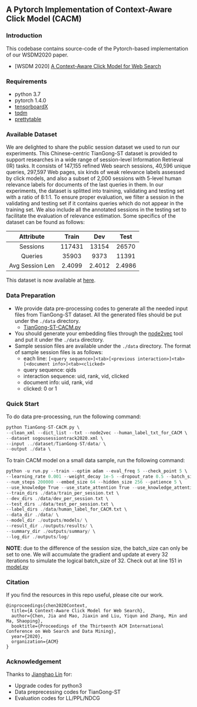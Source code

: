 ## A Pytorch Implementation of Context-Aware Click Model (CACM)

### Introduction

This codebase contains source-code of the Pytorch-based implementation of our WSDM2020 paper.
  - [WSDM 2020] [A Context-Aware Click Model for Web Search](https://dl.acm.org/doi/10.1145/3336191.3371819)

### Requirements

* python 3.7
* pytorch 1.4.0
* [tensorboardX](https://pypi.python.org/pypi/tensorboardX)
* [tqdm](https://pypi.org/project/tqdm/)
* [prettytable](https://pypi.org/project/PrettyTable/)


### Available Dataset

We are delighted to share the public session dataset we used to run our experiments. This Chinese-centric TianGong-ST dataset is provided to support researches in a wide range of session-level Information Retrieval (IR) tasks. It consists of 147,155 refined Web search sessions, 40,596 unique queries, 297,597 Web pages, six kinds of weak relevance labels assessed by click models, and also a subset of 2,000 sessions with 5-level human relevance labels for documents of the last queries in them. In our experiments, the dataset is splitted into training, validating and testing set with a ratio of 8:1:1. To ensure proper evaluation, we filter a session in the validating and testing set if it contains queries which do not appear in the training set. We also include all the annotated sessions in the testing set to facilitate the evaluation of relevance estimation. Some specifics of the dataset can be found as follows:

| Attribute           |   Train |  Dev   |   Test |
| :---: | :--: | :---: | :---: |
| Sessions            |  117431 | 13154  |  26570 |
| Queries             | 35903 | 9373 | 11391 |
| Avg Session Len     |    2.4099 |  2.4012  |   2.4986 |

This dataset is now available at [here](http://www.thuir.cn/tiangong-st/).


### Data Preparation
- We provide data pre-processing codes to generate all the needed input files from TianGong-ST dataset. All the generated files should be put under the ```./data``` directory.
    - [TianGong-ST-CACM.py](TianGong-ST-CACM.py)
- You should generate your embedding files through the [node2vec](https://github.com/snap-stanford/snap/tree/master/examples/node2vec) tool and put it under the ```./data``` directory.
- Sample session files are available under the ```./data``` directory. The format of sample session files is as follows:
    - each line: ```[<query sequence>]<tab>[<previous interaction>]<tab>[<document info>]<tab><clicked>```
    - query sequence: qids 
    - interaction sequence: uid, rank, vid, clicked
    - document info: uid, rank, vid
    - clicked: 0 or 1


### Quick Start

To do data pre-processing, run the following command:

```c
python TianGong-ST-CACM.py \
--clean_xml --dict_list --txt --node2vec --human_label_txt_for_CACM \
--dataset sogousessiontrack2020.xml \
--input ../dataset/TianGong-ST/data/ \
--output ./data \
```

To train CACM model on a small data sample, run the following command:

```c
python -u run.py --train --optim adam --eval_freq 5 --check_point 5 \
--learning_rate 0.001 --weight_decay 1e-5 --dropout_rate 0.5 --batch_size 1 \
--num_steps 200000 --embed_size 64 --hidden_size 256 --patience 5 \
--use_knowledge True --use_state_attention True --use_knowledge_attention True \
--train_dirs ./data/train_per_session.txt \
--dev_dirs ./data/dev_per_session.txt \
--test_dirs ./data/test_per_session.txt \
--label_dirs ./data/human_label_for_CACM.txt \
--data_dir ./data/ \
--model_dir ./outputs/models/ \
--result_dir ./outputs/results/ \
--summary_dir ./outputs/summary/ \
--log_dir ./outputs/log/ 
```

**NOTE**: due to the difference of the session size, the batch_size can only be set to one. We will accumulate the gradient and update at every 32 iterations to simulate the logical batch_size of 32. Check out at line 151 in [model.py](model.py)


### Citation

If you find the resources in this repo useful, please cite our work.

```
@inproceedings{chen2020Context,
  title={A Context-Aware Click Model for Web Search},
  author={Chen, Jia and Mao, Jiaxin and Liu, Yiqun and Zhang, Min and Ma, Shaoping},
  booktitle={Proceedings of the Thirteenth ACM International Conference on Web Search and Data Mining},
  year={2020},
  organization={ACM}
}
```

### Acknowledgement

Thanks to [Jianghao Lin](https://chiangel.github.io/) for:

- Upgrade codes for python3
- Data preprecessing codes for TianGong-ST
- Evaluation codes for LL/PPL/NDCG